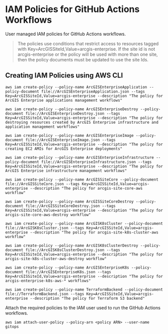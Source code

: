 # IAM Policies for GitHub Actions Workflows

User managed IAM policies for GitHub Actions workflows.

> The policies use conditions that restrict access to resources tagged with Key=ArcGISSiteId,Value=arcgis-enterprise. If the site id is not arcgis-enterprise or the policy will be used with more than one site, then the policy documents must be updated to use the site Ids.

## Creating IAM Policies using AWS CLI

```shell
aws iam create-policy --policy-name ArcGISEnterpriseApplication --policy-document file://ArcGISEnterpriseApplication.json --tags Key=ArcGISSiteId,Value=arcgis-enterprise --description "The policy for ArcGIS Enterprise applications management workflows"

aws iam create-policy --policy-name ArcGISEnterpriseDestroy --policy-document file://ArcGISEnterpriseDestroy.json --tags Key=ArcGISSiteId,Value=arcgis-enterprise --description "The policy for destroying resources created by ArcGIS Enterprise infrastructure and application management workflows"

aws iam create-policy --policy-name ArcGISEnterpriseImage --policy-document file://ArcGISEnterpriseImage.json --tags Key=ArcGISSiteId,Value=arcgis-enterprise --description "The policy for creating EC2 AMIs for ArcGIS Enterprise deployments"

aws iam create-policy --policy-name ArcGISEnterpriseInfrastructure --policy-document file://ArcGISEnterpriseInfrastructure.json --tags Key=ArcGISSiteId,Value=arcgis-enterprise --description "The policy for ArcGIS Enterprise infrastructure management workflows"

aws iam create-policy --policy-name ArcGISSiteCore --policy-document file://ArcGISSiteCore.json --tags Key=ArcGISSiteId,Value=arcgis-enterprise --description "The policy for arcgis-site-core-aws workflow"

aws iam create-policy --policy-name ArcGISSiteCoreDestroy --policy-document file://ArcGISSiteCoreDestroy.json --tags Key=ArcGISSiteId,Value=arcgis-enterprise --description "The policy for arcgis-site-core-aws-destroy workflow" 

aws iam create-policy --policy-name ArcGISK8sCluster --policy-document file://ArcGISK8sCluster.json --tags Key=ArcGISSiteId,Value=arcgis-enterprise --description "The policy for arcgis-site-k8s-cluster-aws workflow"

aws iam create-policy --policy-name ArcGISK8sClusterDestroy --policy-document file://ArcGISK8sClusterDestroy.json --tags Key=ArcGISSiteId,Value=arcgis-enterprise --description "The policy for arcgis-site-k8s-cluster-aws-destroy workflow"

aws iam create-policy --policy-name ArcGISEnterpriseK8s --policy-document file://ArcGISEnterpriseK8s.json --tags Key=ArcGISSiteId,Value=arcgis-enterprise --description "The policy for arcgis-enterprise-k8s-aws-* workflows"

aws iam create-policy --policy-name TerraformBackend --policy-document file://TerraformBackend.json --tags Key=ArcGISSiteId,Value=arcgis-enterprise --description "The policy for Terraform S3 backend"
```

Attach the required policies to the IAM user used to run the GitHub Actions workflows.

```shell
aws iam attach-user-policy --policy-arn <policy ARN> --user-name gitops
```
